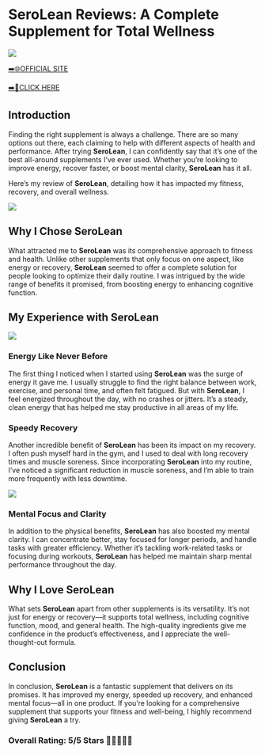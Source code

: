 # **SeroLean Reviews**: A Complete Supplement for Total Wellness

[![](https://static.vecteezy.com/system/resources/thumbnails/019/896/014/small/buy-now-gradient-button-with-cart-symbol-buy-now-illustration-png.png)](https://edetoop.top/lander/sugarpreland-1/serol.html) 

[➡️🌐OFFICIAL SITE](https://edetoop.top/lander/sugarpreland-1/serol.html) 

[➡️🔗CLICK HERE](https://edetoop.top/lander/sugarpreland-1/serol.html) 


## Introduction

Finding the right supplement is always a challenge. There are so many options out there, each claiming to help with different aspects of health and performance. After trying **SeroLean**, I can confidently say that it’s one of the best all-around supplements I’ve ever used. Whether you’re looking to improve energy, recover faster, or boost mental clarity, **SeroLean** has it all.

Here’s my review of **SeroLean**, detailing how it has impacted my fitness, recovery, and overall wellness.

[![](https://wallpapers.com/images/hd/red-order-now-button-udg4jcj4arvn8b0n-2.png)](https://edetoop.top/lander/sugarpreland-1/serol.html)  

## Why I Chose **SeroLean**

What attracted me to **SeroLean** was its comprehensive approach to fitness and health. Unlike other supplements that only focus on one aspect, like energy or recovery, **SeroLean** seemed to offer a complete solution for people looking to optimize their daily routine. I was intrigued by the wide range of benefits it promised, from boosting energy to enhancing cognitive function.

## My Experience with **SeroLean**

[![](https://static.vecteezy.com/system/resources/thumbnails/019/896/014/small/buy-now-gradient-button-with-cart-symbol-buy-now-illustration-png.png)](https://edetoop.top/lander/sugarpreland-1/serol.html)

### Energy Like Never Before

The first thing I noticed when I started using **SeroLean** was the surge of energy it gave me. I usually struggle to find the right balance between work, exercise, and personal time, and often felt fatigued. But with **SeroLean**, I feel energized throughout the day, with no crashes or jitters. It’s a steady, clean energy that has helped me stay productive in all areas of my life.

### Speedy Recovery

Another incredible benefit of **SeroLean** has been its impact on my recovery. I often push myself hard in the gym, and I used to deal with long recovery times and muscle soreness. Since incorporating **SeroLean** into my routine, I’ve noticed a significant reduction in muscle soreness, and I’m able to train more frequently with less downtime.

[![](https://wallpapers.com/images/hd/red-order-now-button-udg4jcj4arvn8b0n-2.png)](https://edetoop.top/lander/sugarpreland-1/serol.html)  

### Mental Focus and Clarity

In addition to the physical benefits, **SeroLean** has also boosted my mental clarity. I can concentrate better, stay focused for longer periods, and handle tasks with greater efficiency. Whether it’s tackling work-related tasks or focusing during workouts, **SeroLean** has helped me maintain sharp mental performance throughout the day.

## Why I Love **SeroLean**

What sets **SeroLean** apart from other supplements is its versatility. It’s not just for energy or recovery—it supports total wellness, including cognitive function, mood, and general health. The high-quality ingredients give me confidence in the product’s effectiveness, and I appreciate the well-thought-out formula.

## Conclusion

In conclusion, **SeroLean** is a fantastic supplement that delivers on its promises. It has improved my energy, speeded up recovery, and enhanced mental focus—all in one product. If you’re looking for a comprehensive supplement that supports your fitness and well-being, I highly recommend giving **SeroLean** a try.

### Overall Rating: 5/5 Stars 🌟🌟🌟🌟🌟
